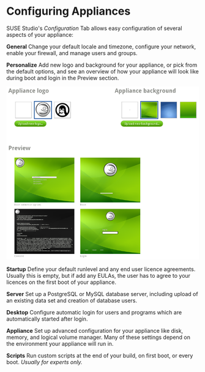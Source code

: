 # Configuring Appliances

SUSE Studio's *Configuration* Tab allows easy configuration of several
aspects of your appliance:

**General**
Change your default locale and timezone, configure your network, enable
your firewall, and manage users and groups.

**Personalize**
Add new logo and background for your appliance, or pick from the default
options, and see an overview of how your appliance will look like during
boot and login in the Preview section.

![Studio Qs Config Personalize](studio-qs-config-personalize.png)

**Startup**
Define your default runlevel and any end user licence agreements.
Usually this is empty, but if add any EULAs, the user has to agree to
your licences on the first boot of your appliance.

**Server**
Set up a PostgreSQL or MySQL database server, including upload of an
existing data set and creation of database users.

**Desktop**
Configure automatic login for users and programs which are automatically
started after login.

**Appliance**
Set up advanced configuration for your appliance like disk, memory, and
logical volume manager. Many of these settings depend on the environment
your appliance will run in.

**Scripts**
Run custom scripts at the end of your build, on first boot, or every
boot. *Usually for experts only.*
